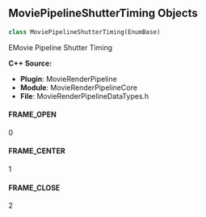 ## MoviePipelineShutterTiming Objects

```python
class MoviePipelineShutterTiming(EnumBase)
```

EMovie Pipeline Shutter Timing

**C++ Source:**

- **Plugin**: MovieRenderPipeline
- **Module**: MovieRenderPipelineCore
- **File**: MovieRenderPipelineDataTypes.h

<a id="unreal.MoviePipelineShutterTiming.FRAME_OPEN"></a>

#### FRAME_OPEN

0

<a id="unreal.MoviePipelineShutterTiming.FRAME_CENTER"></a>

#### FRAME_CENTER

1

<a id="unreal.MoviePipelineShutterTiming.FRAME_CLOSE"></a>

#### FRAME_CLOSE

2

<a id="unreal.ConsoleVariablesEditorRowDisplayType"></a>